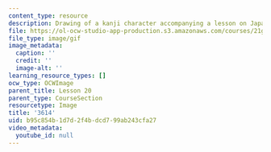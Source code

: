 ```yaml
---
content_type: resource
description: Drawing of a kanji character accompanying a lesson on Japanese.
file: https://ol-ocw-studio-app-production.s3.amazonaws.com/courses/21g-504-japanese-iv-spring-2009/b95c854b1d7d2f4bdcd799ab243cfa27_3614.gif
file_type: image/gif
image_metadata:
  caption: ''
  credit: ''
  image-alt: ''
learning_resource_types: []
ocw_type: OCWImage
parent_title: Lesson 20
parent_type: CourseSection
resourcetype: Image
title: '3614'
uid: b95c854b-1d7d-2f4b-dcd7-99ab243cfa27
video_metadata:
  youtube_id: null
---
```

